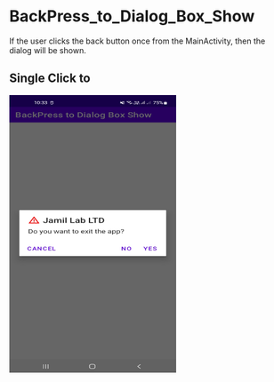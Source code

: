 # BackPress_to_Dialog_Box_Show

If the user clicks the back button once from the MainActivity, then the dialog will be shown.

## Single Click to
<img src="/image/ss.jpg" alt="LogIn" width="300" height="500">
